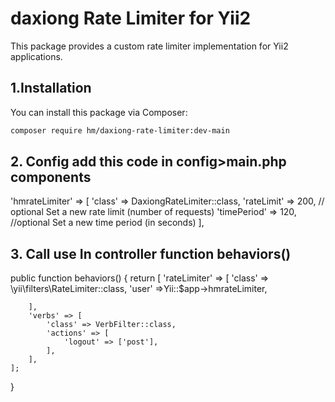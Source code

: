 # daxiong Rate Limiter for Yii2

This package provides a custom rate limiter implementation for Yii2 applications.

## 1.Installation

You can install this package via Composer:

```bash
composer require hm/daxiong-rate-limiter:dev-main
```

## 2. Config add this code in config>main.php  components

'hmrateLimiter' => [
	'class' => DaxiongRateLimiter::class,
	'rateLimit' => 200,    // optional Set a new rate limit (number of requests)
	'timePeriod' => 120,   //optional Set a new time period (in seconds)
],

## 3. Call use In controller function behaviors()

public function behaviors()
{
	return [
		'rateLimiter' => [
			'class' => \yii\filters\RateLimiter::class,
			'user' =>Yii::$app->hmrateLimiter,

		],
		'verbs' => [
			'class' => VerbFilter::class,
			'actions' => [
				'logout' => ['post'],
			],
		],
	];
} 